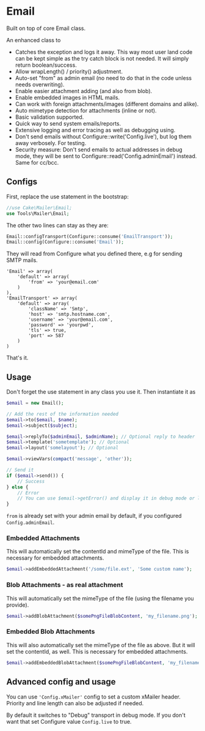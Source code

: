 # Email
Built on top of core Email class.

An enhanced class to
- Catches the exception and logs it away. This way most user land code can be kept simple as the try catch block is not needed. It will simply return boolean/success.
- Allow wrapLength() / priority() adjustment.
- Auto-set "from" as admin email (no need to do that in the code unless needs overwriting).
- Enable easier attachment adding (and also from blob).
- Enable embedded images in HTML mails.
- Can work with foreign attachments/images (different domains and alike).
- Auto mimetype detection for attachments (inline or not).
- Basic validation supported.
- Quick way to send system emails/reports.
- Extensive logging and error tracing as well as debugging using.
- Don't send emails without Configure::write('Config.live'), but log them away verbosely. For testing.
- Security measure: Don't send emails to actual addresses in debug mode, they will be sent to Configure::read('Config.adminEmail') instead. Same for cc/bcc.


## Configs
First, replace the use statement in the bootstrap:
```php
//use Cake\Mailer\Email;
use Tools\Mailer\Email;
```
The other two lines can stay as they are:
```php
Email::configTransport(Configure::consume('EmailTransport'));
Email::config(Configure::consume('Email'));
```
They will read from Configure what you defined there, e.g for sending SMTP mails.
```
'Email' => array(
	'default' => array(
		'from' => 'your@email.com'
	)
),
'EmailTransport' => array(
	'default' => array(
		'className' => 'Smtp',
		'host' => 'smtp.hostname.com',
		'username' => 'your@email.com',
		'password' => 'yourpwd',
		'tls' => true,
		'port' => 587
	)
)
```

That's it.


## Usage
Don't forget the use statement in any class you use it.
Then instantiate it as
```php
$email = new Email();

// Add the rest of the information needed
$email->to($email, $name);
$email->subject($subject);

$email->replyTo($adminEmail, $adminName); // Optional reply to header
$email->template('sometemplate'); // Optional
$email->layout('somelayout'); // Optional

$email->viewVars(compact('message', 'other'));

// Send it
if ($email->send()) {
	// Success
} else {
	// Error
	// You can use $email->getError() and display it in debug mode or log it away
}
```
`from` is already set with your admin email by default, if you configured `Config.adminEmail`.

### Embedded Attachments
This will automatically set the contentId and mimeType of the file. This is necessary for embedded attachments.
```php
$email->addEmbeddedAttachment('/some/file.ext', 'Some custom name');
```

### Blob Attachments - as real attachment
This will automatically set the mimeType of the file (using the filename you provide).
```php
$email->addBlobAttachment($somePngFileBlobContent, 'my_filename.png');
```

### Embedded Blob Attachments
This will also automatically set the mimeType of the file as above. But it will set the contentId, as well. This is necessary for embedded attachments.
```php
$email->addEmbeddedBlobAttachment($somePngFileBlobContent, 'my_filename.png');
```


## Advanced config and usage
You can use `'Config.xMailer'` config to set a custom xMailer header.
Priority and line length can also be adjusted if needed.

By default it switches to "Debug" transport in debug mode. If you don't want that set Configure value `Config.live` to true.
